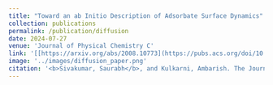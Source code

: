 ```yaml
---
title: "Toward an ab Initio Description of Adsorbate Surface Dynamics"
collection: publications
permalink: /publication/diffusion
date: 2024-07-27
venue: 'Journal of Physical Chemistry C'
link: '[[https://arxiv.org/abs/2008.10773](https://pubs.acs.org/doi/10.1021/acs.jpcc.4c02250)](https://pubs.acs.org/doi/10.1021/acs.jpcc.4c02250)'
image: '../images/diffusion_paper.png'
citation: '<b>Sivakumar, Saurabh</b>, and Kulkarni, Ambarish. The Journal of Physical Chemistry C 2024'
---
```

